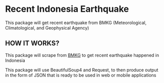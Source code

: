 # Recent Indonesia Earthquake
This package will get recent earthquake from BMKG (Meteorological, Climatological, and Geophysical Agency)

## HOW IT WORKS?
This package will scrape from [BMKG](https://www.bmkg.go.id.com) to get recent earthquake happened in Indonesia

This package will use BeautifulSoup4 and Request, to then produce output in the form of JSON that is ready to be used in web or mobile applications
